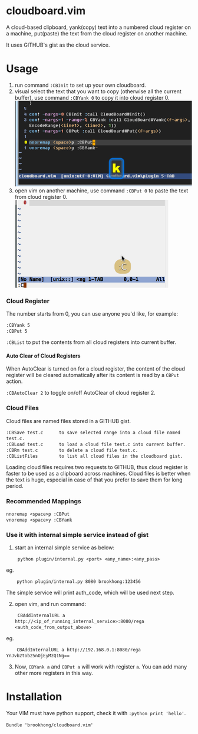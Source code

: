 # cloudboard.vim

A cloud-based clipboard, yank(copy) text into a numbered cloud register on a machine, put(paste) the text from the cloud register on another machine.

It uses GITHUB's gist as the cloud service.

# Usage

1. run command `:CBInit` to set up your own cloudboard.
2. visual select the text that you want to copy (otherwise all the current buffer), use command `:CBYank 0` to copy it into cloud register 0.
![CBYank](https://raw.githubusercontent.com/brookhong/brookhong.github.io/master/assets/images/cbyank.gif)
3. open vim on another machine, use command `:CBPut 0` to paste the text from cloud register 0.
![CBPut](https://raw.githubusercontent.com/brookhong/brookhong.github.io/master/assets/images/cbput.gif)


### Cloud Register

The number starts from 0, you can use anyone you'd like, for example:

    :CBYank 5
    :CBPut 5


`:CBList` to put the contents from all cloud registers into current buffer.

#### Auto Clear of Cloud Registers

When AutoClear is turned on for a cloud register, the content of the cloud register will be cleared automatically after its content is read by a `CBPut` action.

`:CBAutoClear 2` to toggle on/off AutoClear of cloud register 2.

### Cloud Files

Cloud files are named files stored in a GITHUB gist.

    :CBSave test.c      to save selected range into a cloud file named test.c.
    :CBLoad test.c      to load a cloud file test.c into current buffer.
    :CBRm test.c        to delete a cloud file test.c.
    :CBListFiles        to list all cloud files in the cloudboard gist.

Loading cloud files requires two requests to GITHUB, thus cloud register is faster to be used as a clipboard across machines.
Cloud files is better when the text is huge, especial in case of that you prefer to save them for long period.

### Recommended Mappings

    nnoremap <space>p :CBPut 
    vnoremap <space>y :CBYank 

### Use it with internal simple service instead of gist

1. start an internal simple service as below:

        python plugin/internal.py <port> <any_name>:<any_pass>
eg.

        python plugin/internal.py 8080 brookhong:123456
The simple service will print auth_code, which will be used next step.

2. open vim, and run command:

        CBAddInternalURL a http://<ip_of_running_internal_service>:8080/rega <auth_code_from_output_above>
eg.

        CBAddInternalURL a http://192.168.0.1:8080/rega YnJvb2tob25nOjEyMzQ1Ng==

3. Now, `CBYank a` and `CBPut a` will work with register `a`. You can add many other more registers in this way.

# Installation

Your VIM must have python support, check it with `:python print 'hello'`.

`Bundle 'brookhong/cloudboard.vim'`
